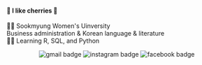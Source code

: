 #### :cherries: I like cherries :cherries:  

:woman_student: Sookmyung Women's Uinversity  
                Business administration & Korean language & literature  
:woman_technologist: Learning R, SQL, and Python  

<div align = center>

![gmail badge]("https://img.shields.io/badge/Gmail-d14836?style=flat-square&logo=Gmail&logoColor=white&link=mailto:naeun1218@gmail.com") ![instagram badge]("https://img.shields.io/badge/-instagram-e4405f?style=flat-square&logo=instagram&logoColor=white&link=https://www.instagram.com/ne_cho1") ![facebook badge]("https://img.shields.io/badge/-facebook-1877f2?style=flat-square&logo=facebook&logoColor=white&link=https://www.facebook.com/profile.php?id=100008234148863") 

</div>


<!--
**ne-choi/ne-choi** is a ✨ _special_ ✨ repository because its `README.md` (this file) appears on your GitHub profile.

Here are some ideas to get you started:

- 🔭 I’m currently working on ...
- 🌱 I’m currently learning ...
- 👯 I’m looking to collaborate on ...
- 🤔 I’m looking for help with ...
- 💬 Ask me about ...
- 📫 How to reach me: ...
- 😄 Pronouns: ...
- ⚡ Fun fact: ...
-->
